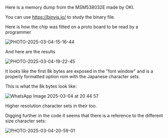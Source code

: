 Here is a memory dump from the MSM538032E made by OKI.

You can use https://binvis.io/ to study the binary file.

Here is how the chip was fitted on a proto board to be read by a programmer

![PHOTO-2025-03-04-15-16-44](https://github.com/user-attachments/assets/1ec6310c-30fe-4bd9-a26a-1ebd54b33e12)

And here are the results

![PHOTO-2025-03-04-19-22-45](https://github.com/user-attachments/assets/ba34fce3-9987-4b54-a465-0ccf8b7b9a59)

It looks like the first 8k bytes are exposed in the "font window" and is a properly formatted option rom with the Japanese character sets.

This is what the 8k bytes look like:

![WhatsApp Image 2025-03-04 at 20 44 57](https://github.com/user-attachments/assets/ab47040d-b2bb-4e07-9493-6b115e13f85e)

Higher resolution character sets in their too.

Digging further in the code it seems that there is a reference to the different size character sets:

![PHOTO-2025-03-04-20-59-01](https://github.com/user-attachments/assets/b8fc24f2-c471-4327-af1e-fa48569bc93e)


